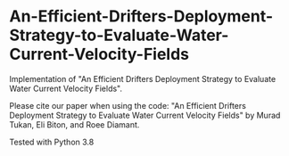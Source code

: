 # An-Efficient-Drifters-Deployment-Strategy-to-Evaluate-Water-Current-Velocity-Fields

Implementation of "An Efficient Drifters Deployment Strategy to Evaluate Water Current Velocity Fields".

Please cite our paper when using the code: "An Efficient Drifters Deployment Strategy to Evaluate Water Current Velocity Fields" by Murad Tukan, Eli Biton, and Roee Diamant.

Tested with Python 3.8

